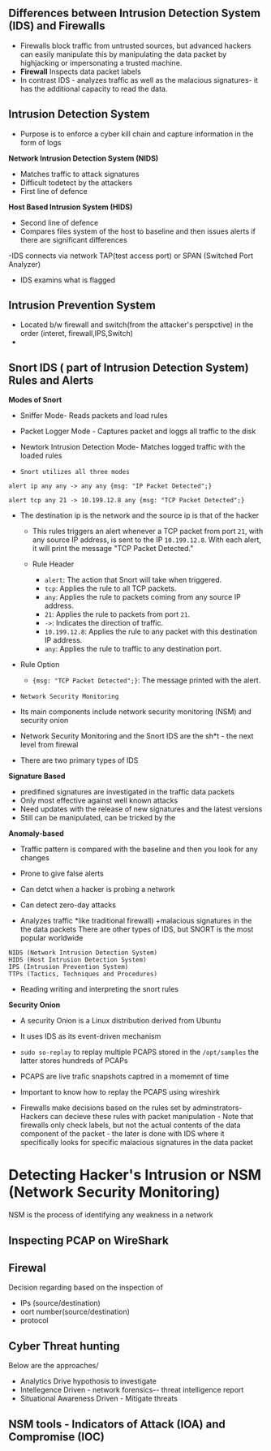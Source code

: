 

## Differences between Intrusion Detection System (IDS) and Firewalls

- Firewalls block traffic from untrusted sources, but advanced hackers can easily manipulate this by manipulating the data packet by highjacking or impersonating a trusted machine. 
- **Firewall** Inspects data packet labels
- In contrast IDS - analyzes traffic as well as the malacious signatures- it has the additional capacity to read the data. 

## Intrusion Detection System

- Purpose is to enforce a cyber kill chain and capture information in the form of logs


**Network Intrusion Detection System (NIDS)**
- Matches traffic to attack signatures
- Difficult todetect by the attackers
- First line of defence

**Host Based Intrusion System (HIDS)**
- Second line of defence
- Compares files system of the host to baseline and then issues alerts if there are significant differences

-IDS connects via network TAP(test access port) or SPAN (Switched Port Analyzer)
- IDS examins what is flagged

## Intrusion Prevention System

- Located b/w firewall and switch(from the attacker's perspctive) in the order (interet, firewall,IPS,Switch)
- 

## Snort IDS ( part of Intrusion Detection System) Rules and Alerts

**Modes of Snort**
- Sniffer Mode- Reads packets and load rules
- Packet Logger Mode - Captures packet and loggs all traffic to the disk
- Newtork Intrusion Detection Mode- Matches logged traffic with the loaded rules

- `Snort utilizes all three modes`

`alert ip any any -> any any {msg: "IP Packet Detected";}`

`alert tcp any 21 -> 10.199.12.8 any {msg: "TCP Packet Detected";}`
 - The destination ip is the network and the source ip is that of the hacker
   - This rules triggers an alert whenever a TCP packet from port `21`, with any source IP address, is sent to the IP `10.199.12.8`. With each alert, it will print the message "TCP Packet Detected."

   - Rule Header
      - `alert`: The action that Snort will take when triggered. 
      - `tcp`: Applies the rule to all TCP packets.
      - `any`: Applies the rule to packets coming from any source IP address.
      - `21`: Applies the rule to packets from port `21`.
      - `->`: Indicates the direction of traffic.
      - `10.199.12.8`: Applies the rule to any packet with this destination IP address.
      - `any`: Applies the rule to traffic to any destination port.

  - Rule Option

    - `{msg: "TCP Packet Detected";}`: The message printed with the alert.


- `Network Security Monitoring` 
- Its main components include network security monitoring (NSM) and security onion
- Network Security Monitoring and the Snort IDS are the sh*t - the next level from firewal
- There are two primary types of IDS

**Signature Based**
- predifined signatures are investigated in the traffic data packets
- Only most effective against well known attacks 
- Need updates with the release of new signatures and the latest versions
- Still can be manipulated, can be tricked by the 

**Anomaly-based** 
- Traffic pattern is compared with the baseline and then you look for any changes
- Prone to give false alerts
- Can detct when a hacker is probing a network
- Can detect zero-day attacks


- Analyzes traffic *like traditional firewall) +malacious signatures in the the data packets
There are other types of IDS, but SNORT is the most popular worldwide
```
NIDS (Network Intrusion Detection System)
HIDS (Host Intrusion Detection System)
IPS (Intrusion Prevention System)
TTPs (Tactics, Techniques and Procedures)
```
- Reading writing and interpreting the snort rules


**Security Onion**

- A security Onion is a Linux distribution derived from Ubuntu 
- It uses IDS as its event-driven mechanism
- `sudo so-replay` to replay multiple PCAPS stored in the `/opt/samples` the latter stores hundreds of PCAPs

- PCAPS are live trafic snapshots captred in a momemnt of time

- Important to know how to replay the PCAPS using wireshirk

- Firewalls make decisions based on the rules set by adminstrators- Hackers can decieve these rules with packet manipulation - Note that firewalls only check labels, but not the actual contents of the  data component of the packet - the later is done with IDS where it specifically looks for specific malacious signatures in the data packet




# Detecting Hacker's Intrusion or NSM (Network Security Monitoring)
NSM is the process of identifying any weakness in a network




## Inspecting PCAP on WireShark

## Firewal 
Decision regarding  based on the inspection of 
- IPs (source/destination)
- oort number(source/destination)
- protocol

## Cyber Threat hunting
Below are the approaches/
- Analytics Drive hypothosis to investigate
- Intellegence Driven - network forensics-- threat intelligence report 
- Situational Awareness Driven - Mitigate threats


## NSM tools - Indicators of Attack (IOA) and Compromise (IOC)


